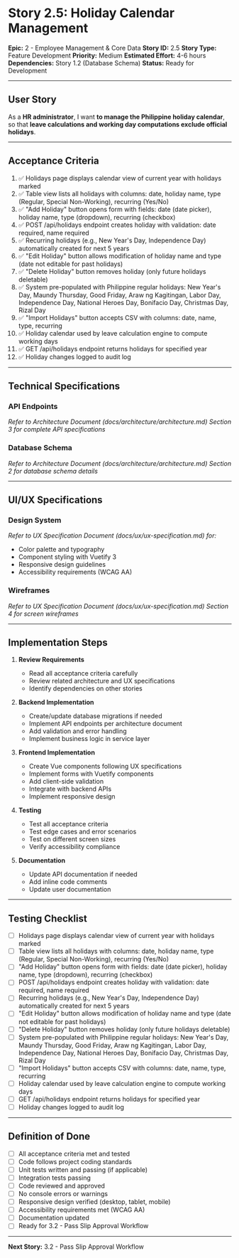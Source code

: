 # Story 2.5: Holiday Calendar Management

**Epic:** 2 - Employee Management & Core Data
**Story ID:** 2.5
**Story Type:** Feature Development
**Priority:** Medium
**Estimated Effort:** 4-6 hours
**Dependencies:** Story 1.2 (Database Schema)
**Status:** Ready for Development

---

## User Story

As a **HR administrator**,
I want **to manage the Philippine holiday calendar**,
so that **leave calculations and working day computations exclude official holidays**.

---

## Acceptance Criteria

1. ✅ Holidays page displays calendar view of current year with holidays marked
2. ✅ Table view lists all holidays with columns: date, holiday name, type (Regular, Special Non-Working), recurring (Yes/No)
3. ✅ "Add Holiday" button opens form with fields: date (date picker), holiday name, type (dropdown), recurring (checkbox)
4. ✅ POST /api/holidays endpoint creates holiday with validation: date required, name required
5. ✅ Recurring holidays (e.g., New Year's Day, Independence Day) automatically created for next 5 years
6. ✅ "Edit Holiday" button allows modification of holiday name and type (date not editable for past holidays)
7. ✅ "Delete Holiday" button removes holiday (only future holidays deletable)
8. ✅ System pre-populated with Philippine regular holidays: New Year's Day, Maundy Thursday, Good Friday, Araw ng Kagitingan, Labor Day, Independence Day, National Heroes Day, Bonifacio Day, Christmas Day, Rizal Day
9. ✅ "Import Holidays" button accepts CSV with columns: date, name, type, recurring
10. ✅ Holiday calendar used by leave calculation engine to compute working days
11. ✅ GET /api/holidays endpoint returns holidays for specified year
12. ✅ Holiday changes logged to audit log

---

## Technical Specifications

### API Endpoints

*Refer to Architecture Document (docs/architecture/architecture.md) Section 3 for complete API specifications*

### Database Schema

*Refer to Architecture Document (docs/architecture/architecture.md) Section 2 for database schema details*

---

## UI/UX Specifications

### Design System

*Refer to UX Specification Document (docs/ux/ux-specification.md) for:*
- Color palette and typography
- Component styling with Vuetify 3
- Responsive design guidelines
- Accessibility requirements (WCAG AA)

### Wireframes

*Refer to UX Specification Document (docs/ux/ux-specification.md) Section 4 for screen wireframes*

---

## Implementation Steps

1. **Review Requirements**
   - Read all acceptance criteria carefully
   - Review related architecture and UX specifications
   - Identify dependencies on other stories

2. **Backend Implementation**
   - Create/update database migrations if needed
   - Implement API endpoints per architecture document
   - Add validation and error handling
   - Implement business logic in service layer

3. **Frontend Implementation**
   - Create Vue components following UX specifications
   - Implement forms with Vuetify components
   - Add client-side validation
   - Integrate with backend APIs
   - Implement responsive design

4. **Testing**
   - Test all acceptance criteria
   - Test edge cases and error scenarios
   - Test on different screen sizes
   - Verify accessibility compliance

5. **Documentation**
   - Update API documentation if needed
   - Add inline code comments
   - Update user documentation

---

## Testing Checklist

- [ ] Holidays page displays calendar view of current year with holidays marked
- [ ] Table view lists all holidays with columns: date, holiday name, type (Regular, Special Non-Working), recurring (Yes/No)
- [ ] "Add Holiday" button opens form with fields: date (date picker), holiday name, type (dropdown), recurring (checkbox)
- [ ] POST /api/holidays endpoint creates holiday with validation: date required, name required
- [ ] Recurring holidays (e.g., New Year's Day, Independence Day) automatically created for next 5 years
- [ ] "Edit Holiday" button allows modification of holiday name and type (date not editable for past holidays)
- [ ] "Delete Holiday" button removes holiday (only future holidays deletable)
- [ ] System pre-populated with Philippine regular holidays: New Year's Day, Maundy Thursday, Good Friday, Araw ng Kagitingan, Labor Day, Independence Day, National Heroes Day, Bonifacio Day, Christmas Day, Rizal Day
- [ ] "Import Holidays" button accepts CSV with columns: date, name, type, recurring
- [ ] Holiday calendar used by leave calculation engine to compute working days
- [ ] GET /api/holidays endpoint returns holidays for specified year
- [ ] Holiday changes logged to audit log

---

## Definition of Done

- [ ] All acceptance criteria met and tested
- [ ] Code follows project coding standards
- [ ] Unit tests written and passing (if applicable)
- [ ] Integration tests passing
- [ ] Code reviewed and approved
- [ ] No console errors or warnings
- [ ] Responsive design verified (desktop, tablet, mobile)
- [ ] Accessibility requirements met (WCAG AA)
- [ ] Documentation updated
- [ ] Ready for 3.2 - Pass Slip Approval Workflow

---

**Next Story:** 3.2 - Pass Slip Approval Workflow
